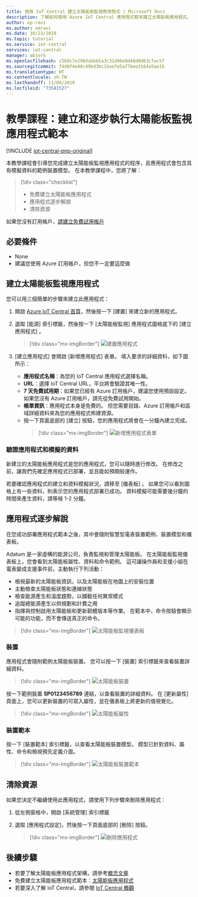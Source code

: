 ```yaml
---
title: 使用 IoT Central 建立太陽能板監視應用程式 | Microsoft Docs
description: 了解如何使用 Azure IoT Central 應用程式範本建立太陽能板應用程式。
author: op-ravi
ms.author: omravi
ms.date: 10/23/2019
ms.topic: tutorial
ms.service: iot-central
services: iot-central
manager: abjork
ms.openlocfilehash: c560c7e298dabbb5a3c31d90e0d48d0d63cfac5f
ms.sourcegitcommit: f4d8f4e48c49bd3bc15ee7e5a77bee3164a5ae1b
ms.translationtype: HT
ms.contentlocale: zh-TW
ms.lasthandoff: 11/04/2019
ms.locfileid: "73581527"
---
```

# <a name="tutorial-create-and-walk-through-the-solar-panel-monitoring-app-template"></a>教學課程：建立和逐步執行太陽能板監視應用程式範本 

[!INCLUDE [iot-central-pnp-original](../../../includes/iot-central-pnp-original-note.md)]

本教學課程會引導您完成建立太陽能板監視應用程式的程序，且應用程式會包含具有模擬資料的範例裝置模型。 在本教學課程中，您將了解：


> [!div class="checklist"]
> * 免費建立太陽能板應用程式
> * 應用程式逐步解說
> * 清除資源


如果您沒有訂用帳戶，[請建立免費試用帳戶](https://azure.microsoft.com/free)

## <a name="prerequisites"></a>必要條件
- None
- 建議您使用 Azure 訂用帳戶，但您不一定要這麼做


## <a name="create-a-solar-panel-monitoring-app"></a>建立太陽能板監視應用程式 

您可以用三個簡單的步驟來建立此應用程式：

1. 開啟 [Azure IoT Central 首頁](https://apps.azureiotcentral.com)，然後按一下 [建置]  來建立新的應用程式。 

2. 選取 [能源]  索引標籤，然後按一下 [太陽能板監視]  應用程式圖格底下的 [建立應用程式]  。 

    > [!div class="mx-imgBorder"]
    > ![建置應用程式](media/tutorial-iot-central-solar-panel/solar-panel-build.png)
  
3. [建立應用程式]  會開啟 [新增應用程式]  表單。 填入要求的詳細資料，如下圖所示：
    * **應用程式名稱**：為您的 IoT Central 應用程式選擇名稱。 
    * **URL**：選擇 IoT Central URL，平台將會驗證其唯一性。
    * **7 天免費試用期**：如果您已經有 Azure 訂用帳戶，建議您使用預設設定。 如果您沒有 Azure 訂用帳戶，請先從免費試用開始。
    * **帳單資訊**：應用程式本身是免費的。 但您需要目錄、Azure 訂用帳戶和區域詳細資料來為您的應用程式佈建資源。
    * 按一下頁面底部的 [建立]  按鈕，您的應用程式將會在一分鐘內建立完成。
        > [!div class="mx-imgBorder"]
        > ![新增應用程式表單](media/tutorial-iot-central-solar-panel/solar-panel-create-app.png)


### <a name="verify-the-application-and-simulated-data"></a>驗證應用程式和模擬的資料

新建立的太陽能板應用程式是您的應用程式，您可以隨時進行修改。 在修改之前，讓我們先確定應用程式已部署，並且能如預期般運作。

若要確認應用程式的建立和資料模擬狀況，請移至 [儀表板]  。 如果您可以看到圖格上有一些資料，則表示您的應用程式部署已成功。 資料模擬可能需要幾分鐘的時間來產生資料，請等候 1-2 分鐘。 

## <a name="application-walk-through"></a>應用程式逐步解說
在您成功部署應用程式範本之後，其中會隨附智慧型電表裝置範例、裝置模型和儀表板。

Adatum 是一家虛構的能源公司，負責監視和管理太陽能板。 在太陽能板監視儀表板上，您會看到太陽能板屬性、資料和命令範例。 這可讓操作員和支援小組在電表變成支援事件前，主動執行下列活動：
* 檢視最新的太陽能板資訊，以及太陽能板在地圖上的安裝位置
* 主動檢查太陽能板狀態和連線狀態
* 檢查能源產生和溫度趨勢，以攔截任何異常模式
* 追蹤總能源產生以供規劃和計費之用
* 指揮與控制啟用太陽能板和更新韌體版本等作業。 在範本中，命令按鈕會顯示可能的功能，而不會傳送真正的命令。

> [!div class="mx-imgBorder"]
> ![太陽能板監視儀表板](media/tutorial-iot-central-solar-panel/solar-panel-dashboard.png)

### <a name="devices"></a>裝置
應用程式會隨附範例太陽能板裝置。 您可以按一下 [裝置]  索引標籤來查看裝置詳細資料。

> [!div class="mx-imgBorder"]
> ![太陽能板裝置](media/tutorial-iot-central-solar-panel/solar-panel-device.png)


按一下範例裝置 **SP0123456789** 連結，以查看裝置的詳細資料。 在 [更新屬性]  頁面上，您可以更新裝置的可寫入屬性，並在儀表板上將更新的值視覺化。 

> [!div class="mx-imgBorder"]
> ![太陽能板屬性](media/tutorial-iot-central-solar-panel/solar-panel-device-properties.png)


### <a name="device-template"></a>裝置範本
按一下 [裝置範本]  索引標籤，以查看太陽能板裝置模型。 模型已針對資料、屬性、命令和檢視預先定義介面。

> [!div class="mx-imgBorder"]
> ![太陽能板裝置範本](media/tutorial-iot-central-solar-panel/solar-panel-device-templates.png)


## <a name="clean-up-resources"></a>清除資源
如果您決定不繼續使用此應用程式，請使用下列步驟來刪除應用程式：

1. 從左側窗格中，開啟 [系統管理] 索引標籤
2. 選取 [應用程式設定]，然後按一下頁面底部的 [刪除] 按鈕。 

    > [!div class="mx-imgBorder"]
    > ![刪除應用程式](media/tutorial-iot-central-solar-panel/solar-panel-delete-app.png)


## <a name="next-steps"></a>後續步驟
* 若要了解太陽能板應用程式架構，請參考[概念文章](https://docs.microsoft.com/azure/iot-central/energy/concept-iot-central-solar-panel-app)
* 免費建立太陽能板應用程式範本：[太陽能板應用程式](https://apps.azureiotcentral.com/build/new/solar-panel-monitoring)
* 若要深入了解 IoT Central，請參閱 [IoT Central 概觀](https://docs.microsoft.com/azure/iot-central/)

